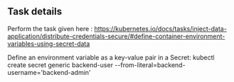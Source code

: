 ## Task details

Perform the task given here : https://kubernetes.io/docs/tasks/inject-data-application/distribute-credentials-secure/#define-container-environment-variables-using-secret-data

Define an environment variable as a key-value pair in a Secret:
kubectl create secret generic backend-user --from-literal=backend-username='backend-admin'